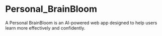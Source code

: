 # Personal_BrainBloom
A Personal BrainBloom is an AI-powered web app designed to help users learn more effectively and confidently.
